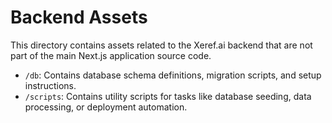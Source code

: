 # Backend Assets

This directory contains assets related to the Xeref.ai backend that are not part of the main Next.js application source code.

- `/db`: Contains database schema definitions, migration scripts, and setup instructions.
- `/scripts`: Contains utility scripts for tasks like database seeding, data processing, or deployment automation.
